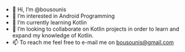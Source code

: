 - 👋 Hi, I’m @bousounis
- 👀 I’m interested in Android Programming  
- 🌱 I’m currently learning Kotlin
- 💞️ I’m looking to collaborate on Kotlin projects in order to learn and expand my knowledge of Kotlin.
- 📫 To reach me feel free to e-mail me on bousounis@gmail.com

<!---
bousounis/bousounis is a ✨ special ✨ repository because its `README.md` (this file) appears on your GitHub profile.
You can click the Preview link to take a look at your changes.
--->
